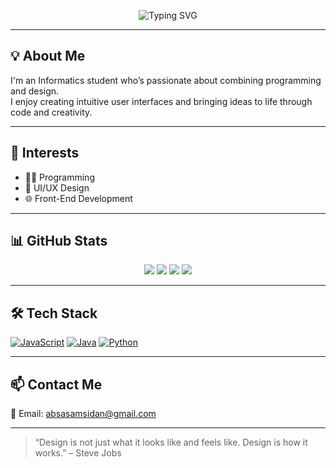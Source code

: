 <p align="center">
  <img src="https://readme-typing-svg.demolab.com?font=Fira+Code&size=30&duration=4000&pause=1000&center=true&width=500&lines=Hi+there!+I'm+Enzokulin;Informatics+Student;UI%2FUX+and+Web+Dev+Enthusiast" alt="Typing SVG" />
</p>

---

## 💡 About Me

I'm an Informatics student who’s passionate about combining programming and design.  
I enjoy creating intuitive user interfaces and bringing ideas to life through code and creativity.

---

## 🎯 Interests

- 👨‍💻 Programming  
- 🎨 UI/UX Design  
- 🌐 Front-End Development  

---

## 📊 GitHub Stats



<p align="center">
  <img src="https://github-readme-stats.vercel.app/api?username=enzw&show_icons=true&theme=radical" />
  <img src="https://streak-stats.demolab.com?user=enzw&theme=radical&hide_border=true" />
  <img src="https://github-readme-stats.vercel.app/api/top-langs/?username=enzw&theme=radical" />
  <img src="https://github-profile-trophy.vercel.app/?username=enzw&theme=radical&margin-w=10&no-bg=true&no-frame=true" />
</p>


---

## 🛠 Tech Stack

[![JavaScript](https://img.shields.io/badge/-JavaScript-F7DF1E?style=flat&logo=javascript&logoColor=black)](https://developer.mozilla.org/en-US/docs/Web/JavaScript)
[![Java](https://img.shields.io/badge/-Java-007396?style=flat&logo=java&logoColor=white)](https://developer.mozilla.org/en-US/docs/Glossary/Java)
[![Python](https://img.shields.io/badge/-Python-3776AB?style=flat&logo=python&logoColor=white)](https://developer.mozilla.org/en-US/docs/Glossary/Python)

---

## 📫 Contact Me

📧 Email: [absasamsidan@gmail.com](mailto:absasamsidan@gmail.com)

---

> “Design is not just what it looks like and feels like. Design is how it works.” – Steve Jobs
